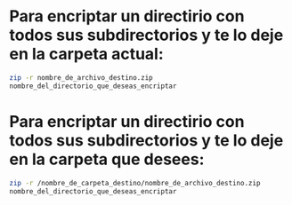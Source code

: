 
# Para encriptar un directirio con todos sus subdirectorios y te lo deje en la carpeta actual:

```bash
zip -r nombre_de_archivo_destino.zip 
nombre_del_directorio_que_deseas_encriptar
```

# Para encriptar un directirio con todos sus subdirectorios y te lo deje en la carpeta que desees:

```bash
zip -r /nombre_de_carpeta_destino/nombre_de_archivo_destino.zip 
nombre_del_directorio_que_deseas_encriptar
```

